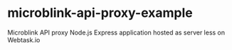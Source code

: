 # microblink-api-proxy-example
Microblink API proxy Node.js Express application hosted as server less on Webtask.io
